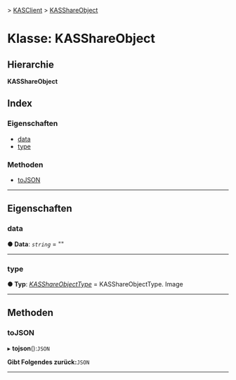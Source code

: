[](../README.md) > [KASClient](../modules/kasclient.md) > [KASShareObject](../classes/kasclient.kasshareobject.md)

# <a name="class-kasshareobject"></a>Klasse: KASShareObject

## <a name="hierarchy"></a>Hierarchie

**KASShareObject**

## <a name="index"></a>Index 

### <a name="properties"></a>Eigenschaften

* [data](kasclient.kasshareobject.md#data)
* [type](kasclient.kasshareobject.md#type)
### <a name="methods"></a>Methoden

* [toJSON](kasclient.kasshareobject.md#tojson)

---

## <a name="properties"></a>Eigenschaften

<a id="data"></a>

###  <a name="data"></a>data

**● Data**: *`string`* = ""

___
<a id="type"></a>

###  <a name="type"></a>type

**● Typ**: *[KASShareObjectType](../enums/kasclient.kasshareobjecttype.md)* = KASShareObjectType. Image

___

## <a name="methods"></a>Methoden

<a id="tojson"></a>

###  <a name="tojson"></a>toJSON

▸ **tojson**():`JSON`

**Gibt Folgendes zurück:**`JSON`

___

